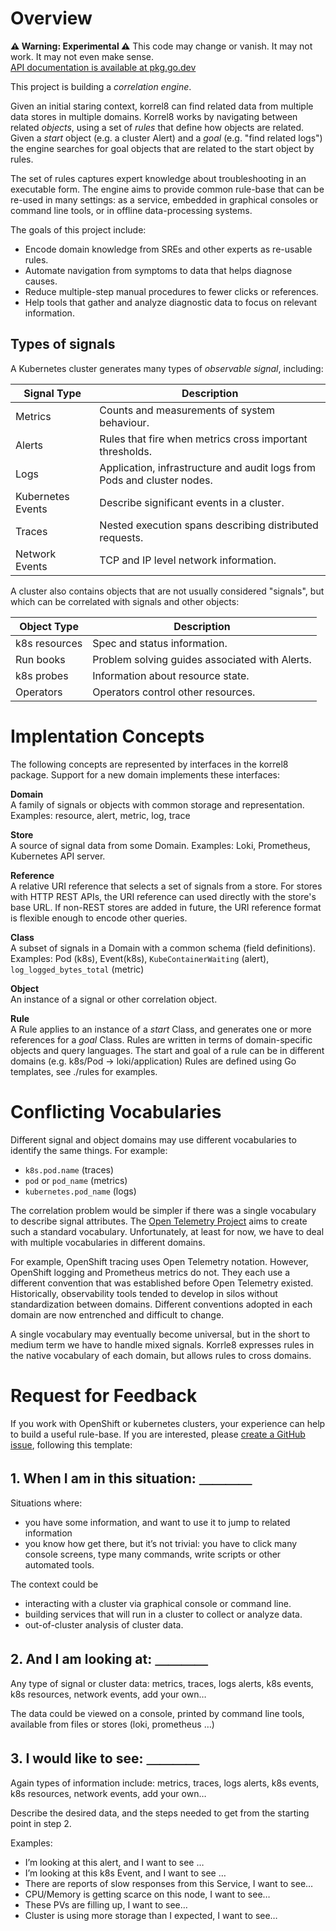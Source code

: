# Overview

**⚠ Warning: Experimental ⚠** This code may change or vanish. It may not work. It may not even make sense.\
[API documentation is available at pkg.go.dev](https://pkg.go.dev/github.com/korrel8/korrel8/pkg/korrel8)

This project is building a *correlation engine*.

Given an initial staring context, korrel8 can find related data from multiple data stores in multiple domains.
Korrel8 works by navigating between related *objects*, using a set of *rules* that define how objects are related.
Given a *start* object (e.g. a cluster Alert) and a *goal* (e.g. "find related logs") the engine searches 
for goal objects that are related to the start object by rules.

The set of rules captures expert knowledge about troubleshooting in an executable form.
The engine aims to provide common rule-base that can be re-used in many settings:
as a service, embedded in graphical consoles or command line tools, or in offline data-processing systems.

The goals of this project include:

- Encode domain knowledge from SREs and other experts as re-usable rules.
- Automate navigation from symptoms to data that helps diagnose causes.
- Reduce multiple-step manual procedures to fewer clicks or references.
- Help tools that gather and analyze diagnostic data to focus on relevant information.

## Types of signals

A Kubernetes cluster generates many types of *observable signal*, including:

| Signal Type       | Description                                                             |
|-------------------|-------------------------------------------------------------------------|
| Metrics           | Counts and measurements of system behaviour.                            |
| Alerts            | Rules that fire when metrics cross important thresholds.                |
| Logs              | Application, infrastructure and audit logs from Pods and cluster nodes. |
| Kubernetes Events | Describe significant events in a cluster.                               |
| Traces            | Nested execution spans describing distributed requests.                 |
| Network Events    | TCP and IP level network information.                                   |

A cluster also contains objects that are not usually considered "signals",
but which can be correlated with signals and other objects:

| Object Type   | Description                                    |
|---------------|------------------------------------------------|
| k8s resources | Spec and status information.                   |
| Run books     | Problem solving guides associated with Alerts. |
| k8s probes    | Information about resource state.              |
| Operators     | Operators control other resources.             |


# Implentation Concepts

The following concepts are represented by interfaces in the korrel8 package.
Support for a new domain implements these interfaces:

**Domain** \
A family of signals or objects with common storage and representation.
Examples: resource, alert, metric, log, trace

**Store** \
A source of signal data from some Domain.
Examples: Loki, Prometheus, Kubernetes API server.

**Reference**  \
A relative URI reference that selects a set of signals from a store.
For stores with HTTP REST APIs, the URI reference can used directly with the store's base URL.
If non-REST stores are added in future, the URI reference format is flexible enough to encode other queries.

**Class**  \
A subset of signals in a Domain with a common schema (field definitions).
Examples: Pod (k8s), Event(k8s), `KubeContainerWaiting` (alert), `log_logged_bytes_total` (metric)

**Object** \
An instance of a signal or other correlation object.

**Rule**  \
A Rule applies to an instance of a *start* Class, and generates one or more references for a *goal* Class.
Rules are written in terms of domain-specific objects and query languages.
The start and goal of a rule can be in different domains (e.g. k8s/Pod → loki/application)
Rules are defined using Go templates, see ./rules for examples.

# Conflicting Vocabularies

Different signal and object domains may use different vocabularies to identify the same things.
For example:

- `k8s.pod.name` (traces)
- `pod` or `pod_name` (metrics)
- `kubernetes.pod_name` (logs)

The correlation problem would be simpler if there was a single vocabulary to describe signal attributes.
The [Open Telemetry Project](https://opentelemetry.io/) aims to create such a standard vocabulary.
Unfortunately, at least for now, we have to deal with multiple vocabularies in different domains.

For example, OpenShift tracing uses Open Telemetry notation. However, OpenShift logging and Prometheus metrics do not.
They each use a different convention that was established before Open Telemetry existed.
Historically, observability tools tended to develop in silos without standardization between domains.
Different conventions adopted in each domain are now entrenched and difficult to change.

A single vocabulary may eventually become universal, but in the short to medium term we have to handle mixed signals.
Korrle8 expresses rules in the native vocabulary of each domain, but allows rules to cross domains.

# Request for Feedback

If you work with OpenShift or kubernetes clusters, your experience can help to build a useful rule-base.
If you are interested, please [create a GitHub issue](https://github.com/korrel8/korrel8/issues/new), following this template:

## 1. When I am in this situation: ＿＿＿＿

Situations where:
- you have some information, and want to use it to jump to related information
- you know how get there, but it’s not trivial: you have to click many console screens, type many commands, write scripts or other automated tools.

The context could be
- interacting with a cluster via graphical console or command line.
- building services that will run in a cluster to collect or analyze data.
- out-of-cluster analysis of cluster data.

## 2. And I am looking at: ＿＿＿＿

Any type of signal or cluster data: metrics, traces, logs alerts, k8s events, k8s resources, network events, add your own…

The data could be viewed on a console, printed by command line tools, available from files or stores (loki, prometheus …)

## 3. I would like to see: ＿＿＿＿

Again types of information include: metrics, traces, logs alerts, k8s events, k8s resources, network events, add your own…

Describe the desired data, and the steps needed to get from the starting point in step 2.

Examples:
- I’m looking at this alert, and I want to see …
- I’m looking at this k8s Event, and I want to see …
- There are reports of slow responses from this Service, I want to see…
- CPU/Memory is getting scarce on this node, I want to see…
- These PVs are filling up, I want to see…
- Cluster is using more storage than I expected, I want to see…

